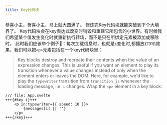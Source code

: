 ```yaml
---
title: Key代码块
---
```


恭喜小主，贺喜小主，马上就大圆满了。
修炼完Key代码块就能突破到下个大境界了。
Key代码块会在key表达式改变时销毁和重建它所包含的小世界。有时候我们希望某个值发生变化时就重新执行转场，而不是只在所绑定元素被添加或移除时。
此时我们应该举个例子🌰：每次加载信息时，也就是`i`变化时,都播放`打字机`效果，我们可以把`<p>`元素包括在一个key代码块里：
> Key blocks destroy and recreate their contents when the value of an expression changes. This is useful if you want an element to play its transition whenever a value changes instead of only when the element enters or leaves the DOM.
> Here, for example, we'd like to play the `typewriter` transition from `transition.js` whenever the loading message, i.e. `i` changes. Wrap the `<p>` element in a key block:

```svelte
/// file: App.svelte
+++{#key i}+++
	<p in:typewriter={{ speed: 10 }}>
		{messages[i] || ''}
	</p>
+++{/key}+++
```
